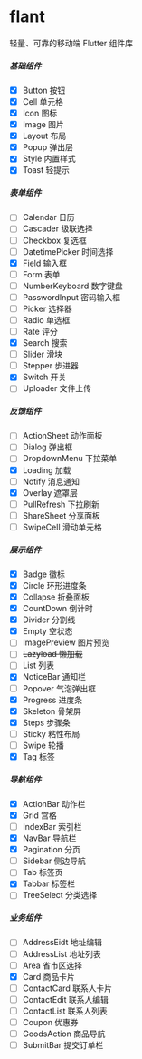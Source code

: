 # flant

轻量、可靠的移动端 Flutter 组件库

##### 基础组件

- [x] Button 按钮
- [x] Cell 单元格
- [x] Icon 图标
- [x] Image 图片
- [x] Layout 布局
- [x] Popup 弹出层
- [x] Style 内置样式
- [x] Toast 轻提示

##### 表单组件

- [ ] Calendar 日历
- [ ] Cascader 级联选择
- [ ] Checkbox 复选框
- [ ] DatetimePicker 时间选择
- [x] Field 输入框
- [ ] Form 表单
- [ ] NumberKeyboard 数字键盘
- [ ] PasswordInput 密码输入框
- [ ] Picker 选择器
- [ ] Radio 单选框
- [ ] Rate 评分
- [x] Search 搜索
- [ ] Slider 滑块
- [ ] Stepper 步进器
- [x] Switch 开关
- [ ] Uploader 文件上传

##### 反馈组件

- [ ] ActionSheet 动作面板
- [ ] Dialog 弹出框
- [ ] DropdownMenu 下拉菜单
- [x] Loading 加载
- [ ] Notify 消息通知
- [x] Overlay 遮罩层
- [ ] PullRefresh 下拉刷新
- [ ] ShareSheet 分享面板
- [ ] SwipeCell 滑动单元格

##### 展示组件

- [x] Badge 徽标
- [x] Circle 环形进度条
- [x] Collapse 折叠面板
- [x] CountDown 倒计时
- [x] Divider 分割线
- [x] Empty 空状态
- [ ] ImagePreview 图片预览
- [ ] ~~Lazyload 懒加载~~
- [ ] List 列表
- [x] NoticeBar 通知栏
- [ ] Popover 气泡弹出框
- [x] Progress 进度条
- [x] Skeleton 骨架屏
- [x] Steps 步骤条
- [ ] Sticky 粘性布局
- [ ] Swipe 轮播
- [x] Tag 标签

##### 导航组件

- [x] ActionBar 动作栏
- [x] Grid 宫格
- [ ] IndexBar 索引栏
- [x] NavBar 导航栏
- [x] Pagination 分页
- [ ] Sidebar 侧边导航
- [ ] Tab 标签页
- [x] Tabbar 标签栏
- [ ] TreeSelect 分类选择

##### 业务组件

- [ ] AddressEidt 地址编辑
- [ ] AddressList 地址列表
- [ ] Area 省市区选择
- [x] Card 商品卡片
- [ ] ContactCard 联系人卡片
- [ ] ContactEdit 联系人编辑
- [ ] ContactList 联系人列表
- [ ] Coupon 优惠券
- [ ] GoodsAction 商品导航
- [ ] SubmitBar 提交订单栏
